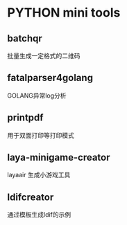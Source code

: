 # PYTHON mini tools

## batchqr

批量生成一定格式的二维码

## fatalparser4golang

GOLANG异常log分析

## printpdf

用于双面打印等打印模式

## laya-minigame-creator

layaair 生成小游戏工具

## ldifcreator

通过模板生成ldif的示例
